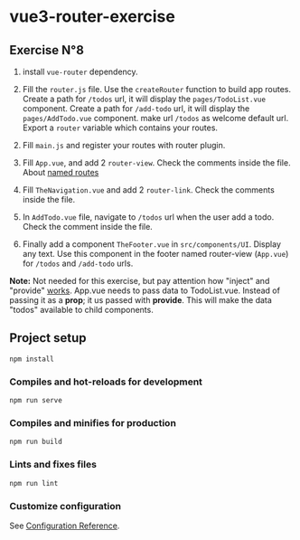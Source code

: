 # vue3-router-exercise

## Exercise N°8

1. install `vue-router` dependency.

1. Fill the `router.js` file.
   Use the `createRouter` function to build app routes.
   Create a path for `/todos` url, it will display the `pages/TodoList.vue` component.
   Create a path for `/add-todo` url, it will display the `pages/AddTodo.vue` component.
   make url `/todos` as welcome default url.
   Export a `router` variable which contains your routes.

2) Fill `main.js` and register your routes with router plugin.

3) Fill `App.vue`, and add 2 `router-view`.
   Check the comments inside the file.
   About [named routes](https://next.router.vuejs.org/guide/essentials/named-routes.html#named-routes)

4) Fill `TheNavigation.vue` and add 2 `router-link`.
   Check the comments inside the file.

5) In `AddTodo.vue` file, navigate to `/todos` url when the user add a todo.
   Check the comment inside the file.

6) Finally add a component `TheFooter.vue` in `src/components/UI`. Display any text.
   Use this component in the footer named router-view (`App.vue`) for `/todos` and `/add-todo` urls.
   
   
**Note:** Not needed for this exercise, but pay attention how "inject" and "provide" [works](https://v3.vuejs.org/guide/composition-api-provide-inject.html). 
App.vue needs to pass data to TodoList.vue. Instead of passing it as a __prop__; it us passed with __provide__. This will make the data "todos" available to child components.

## Project setup

```
npm install
```

### Compiles and hot-reloads for development

```
npm run serve
```

### Compiles and minifies for production

```
npm run build
```

### Lints and fixes files

```
npm run lint
```

### Customize configuration

See [Configuration Reference](https://cli.vuejs.org/config/).

